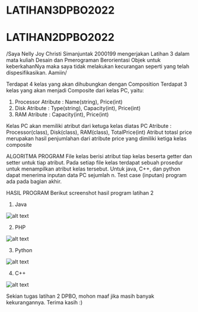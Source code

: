 # LATIHAN3DPBO2022

# LATIHAN2DPBO2022

/Saya Nelly Joy Christi Simanjuntak 2000199 mengerjakan Latihan 3 dalam mata kuliah Desain dan Pmerograman Berorientasi Objek untuk keberkahanNya maka saya tidak melakukan kecurangan seperti yang telah dispesifikasikan. Aamiin/

Terdapat 4 kelas yang akan dihubungkan dengan Composition
Terdapat 3 kelas yang akan menjadi Composite dari kelas PC, yaitu:
 1. Processor
    Atribute : Name(string), Price(int)
 2. Disk
    Atribute : Type(string), Capacity(int), Price(int)
 3. RAM 
    Atribute : Capacity(int), Price(int)
 
Kelas PC akan memiliki atribut dari ketuga kelas diatas
PC
Atribute : Processor(class), Disk(class), RAM(class), TotalPrice(int)
Atribut totasl price merupakan hasil penjumlahan dari atribute price yang dimiliki ketiga kelas composite


ALGORITMA PROGRAM
File kelas berisi atribut tiap kelas beserta getter dan setter untuk tiap atribut.
Pada setiap file kelas terdapat sebuah prosedur untuk menampilkan atribut kelas tersebut.
Untuk java, C++, dan python dapat menerima inputan data PC sejumlah n.
Test case (inputan) program ada pada bagian akhir.


HASIL PROGRAM
Berikut screenshot hasil program latihan 2
  1. Java
  
  ![alt text](https://github.com/joynelly/LATIHAN3DPBO2022/blob/main/screenshot/java.png?raw=true)

  2. PHP
  
  ![alt text](https://github.com/joynelly/LATIHAN3DPBO2022/blob/main/screenshot/php.png?raw=true)

  3. Python
  
  ![alt text](https://github.com/joynelly/LATIHAN3DPBO2022/blob/main/screenshot/python.png?raw=true)

  4. C++
  
  ![alt text](https://github.com/joynelly/LATIHAN3DPBO2022/blob/main/screenshot/cpp.png?raw=true)



Sekian tugas latihan 2 DPBO, mohon maaf jika masih banyak kekurangannya.
Terima kasih :)
